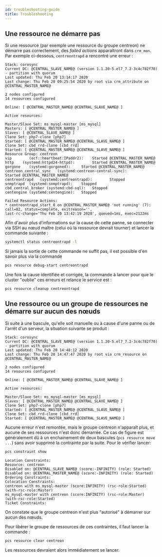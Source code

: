 ```yaml
---
id: troubleshooting-guide
title: Troubleshooting
---
```


## Une ressource ne démarre pas

Si une ressource (par exemple une ressource du groupe centreon) ne démarre pas correctement, des *failed actions* apparaîtront dans `crm_mon`. Par exemple ci-dessous, `centreontrapd` a rencontré une erreur :

```text
Stack: corosync
Current DC: @CENTRAL_SLAVE_NAME@ (version 1.1.20-5.el7_7.2-3c4c782f70) - partition with quorum
Last updated: Thu Feb 20 13:14:17 2020
Last change: Thu Feb 20 09:25:54 2020 by root via crm_attribute	on @CENTRAL_MASTER_NAME@

2 nodes configured
14 resources configured

Online: [ @CENTRAL_MASTER_NAME@ @CENTRAL_SLAVE_NAME@ ]

Active resources:

Master/Slave Set: ms_mysql-master [ms_mysql]
Masters: [ @CENTRAL_MASTER_NAME@ ]
Slaves: [ @CENTRAL_SLAVE_NAME@ ]
Clone Set: php7-clone [php7]
Started: [ @CENTRAL_MASTER_NAME@ @CENTRAL_SLAVE_NAME@ ]
Clone Set: cbd_rrd-clone [cbd_rrd]
Started: [ @CENTRAL_MASTER_NAME@ @CENTRAL_SLAVE_NAME@ ]
Resource Group: centreon
vip        (ocf::heartbeat:IPaddr2):	Started @CENTRAL_MASTER_NAME@
http	(systemd:httpd24-httpd):        Started @CENTRAL_MASTER_NAME@
gorgone    (systemd:gorgoned):     Started @CENTRAL_MASTER_NAME@
centreon_central_sync	(systemd:centreon-central-sync):        Started @CENTRAL_MASTER_NAME@
centreontrapd	(systemd:centreontrapd):        Stopped
snmptrapd  (systemd:snmptrapd):    Stopped
cbd_central_broker (systemd:cbd-sql):	Stopped
centengine (systemd:centengine):   Stopped

Failed Resource Actions:
* centreontrapd_start_0 on @CENTRAL_MASTER_NAME@ 'not running' (7): call=82, status=complete, exitreason='',
last-rc-change='Thu Feb 20 13:42:19 2020', queued=1ms, exec=2122ms

```

Afin d'avoir plus d'informations sur la cause de cette panne, se connecter via SSH au nœud maître (celui où la ressource devrait tourner) et lancer la commande suivante :

```bash
systemctl status centreontrapd -l
```

Si jamais la sortie de cette commande ne suffit pas, il est possible d'en savoir plus via la commande

```bash
pcs resource debug-start centreontrapd
```

Une fois la cause identifiée et corrigée, la commande à lancer pour que le cluster "oublie" ces erreurs et relance le service est :

```bash
pcs resource cleanup centreontrapd
```

## Une ressource ou un groupe de ressources ne démarre sur aucun des nœuds

Si suite à une bascule, qu'elle soit manuelle ou à cause d'une panne ou de l'arrêt d'un serveur, la situation suivante se produit :

```text
Stack: corosync
Current DC: @CENTRAL_SLAVE_NAME@ (version 1.1.20-5.el7_7.2-3c4c782f70) - partition with quorum
Last updated: Thu Feb 20 14:48:12 2020
Last change: Thu Feb 20 14:47:47 2020 by root via crm_resource on @CENTRAL_MASTER_NAME@

2 nodes configured
14 resources configured

Online: [ @CENTRAL_MASTER_NAME@ @CENTRAL_SLAVE_NAME@ ]

Active resources:

Master/Slave Set: ms_mysql-master [ms_mysql]
Slaves: [ @CENTRAL_MASTER_NAME@ @CENTRAL_SLAVE_NAME@ ]
Clone Set: php7-clone [php7]
Started: [ @CENTRAL_MASTER_NAME@ @CENTRAL_SLAVE_NAME@ ]
Clone Set: cbd_rrd-clone [cbd_rrd]
Started: [ @CENTRAL_MASTER_NAME@ @CENTRAL_SLAVE_NAME@ ]
```

Aucune erreur n'est remontée, mais le groupe centreon n'apparaît plus, et aucune de ses ressources n'est donc démarrée. Ce cas de figure est généralement dû à un enchainement de deux bascules (`pcs resource move ...`) sans avoir supprimé la contrainte par la suite. Pour le vérifier lancer:

```bash
pcs constraint show
```

```text
Location Constraints:
Resource: centreon
Disabled on: @CENTRAL_SLAVE_NAME@ (score:-INFINITY) (role: Started)
Disabled on: @CENTRAL_MASTER_NAME@ (score:-INFINITY) (role: Started)
Ordering Constraints:
Colocation Constraints:
centreon with ms_mysql-master (score:INFINITY) (rsc-role:Started) (with-rsc-role:Master)
ms_mysql-master with centreon (score:INFINITY) (rsc-role:Master) (with-rsc-role:Started)
Ticket Constraints:
```

On constate que le groupe centreon n'est plus "autorisé" à démarrer sur aucun des nœuds.

Pour libérer le groupe de ressources de ces contraintes, il faut lancer la commande :

```bash
pcs resource clear centreon
```

Les ressources devraient alors immédiatement se lancer.



